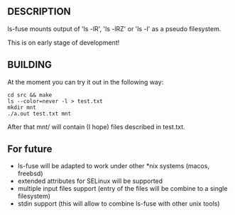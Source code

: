 ## DESCRIPTION

ls-fuse mounts output of 'ls -lR', 'ls -lRZ' or 'ls -l' as a pseudo filesystem.

This is on early stage of development!

## BUILDING

At the moment you can try it out in the following way:

	cd src && make
	ls --color=never -l > test.txt
	mkdir mnt
	./a.out test.txt mnt

After that mnt/ will contain (I hope) files described in test.txt.

## For future

* ls-fuse will be adapted to work under other *nix systems (macos, freebsd)
* extended attributes for SELinux will be supported
* multiple input files support (entry of the files will be combine to a single
  filesystem)
* stdin support (this will allow to combine ls-fuse with other unix tools)
